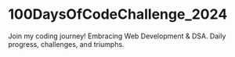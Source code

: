 # 100DaysOfCodeChallenge_2024
Join my coding journey! Embracing Web Development &amp; DSA. Daily progress, challenges, and triumphs.
